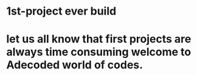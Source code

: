 # 1st-project ever build 
# let us all know that first projects are always time consuming welcome to Adecoded world of codes.
